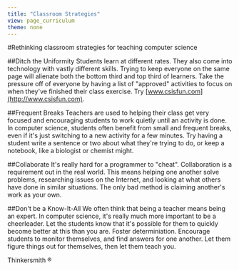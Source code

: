 ```yaml
---
title: "Classroom Strategies"
view: page_curriculum
theme: none
---
```


#Rethinking classroom strategies for teaching computer science

##Ditch the Uniformity
Students learn at different rates. They also come into technology with vastly different skills. Trying to keep everyone on the same page will alienate both the bottom third and top third of learners. Take the pressure off of everyone by having a list of "approved" activities to focus on when they've finished their class exercise. Try [www.csisfun.com](http://www.csisfun.com).

##Frequent Breaks
Teachers are used to helping their class get very focused and encouraging students to work quietly until an activity is done. In computer science, students often benefit from small and frequent breaks, even if it's just switching to a new activity for a few minutes. Try having a student write a sentence or two about what they're trying to do, or keep a notebook, like a biologist or chemist might.

##Collaborate
It's really hard for a programmer to "cheat". Collaboration is a requirement out in the real world. This means helping one another solve problems, researching issues on the Internet, and looking at what others have done in similar situations. The only bad method is claiming another's work as your own.

##Don't be a Know-It-All
We often think that being a teacher means being an expert. In computer science, it's really much more important to be a cheerleader. Let the students know that it's possible for them to quickly become better at this than you are. Foster determiniation. Encourage students to monitor themselves, and find answers for one another. Let them figure things out for themselves, then let them teach you.

Thinkersmith ®